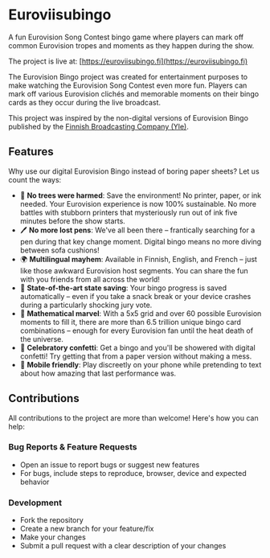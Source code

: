 # Euroviisubingo

A fun Eurovision Song Contest bingo game where players can mark off common Eurovision tropes and moments as they happen during the show.

The project is live at: [https://euroviisubingo.fi](https://euroviisubingo.fi)

The Eurovision Bingo project was created for entertainment purposes to make watching the Eurovision Song Contest even more fun. Players can mark off various Eurovision clichés and memorable moments on their bingo cards as they occur during the live broadcast.

This project was inspired by the non-digital versions of Eurovision Bingo published by the [Finnish Broadcasting Company (Yle)](https://yle.fi/a/74-20156509).

## Features

Why use our digital Eurovision Bingo instead of boring paper sheets? Let us count the ways:

- 🌳 **No trees were harmed**: Save the environment! No printer, paper, or ink needed. Your Eurovision experience is now 100% sustainable. No more battles with stubborn printers that mysteriously run out of ink five minutes before the show starts.
- 🖊️ **No more lost pens**: We've all been there – frantically searching for a pen during that key change moment. Digital bingo means no more diving between sofa cushions!
- 🌍 **Multilingual mayhem**: Available in Finnish, English, and French – just like those awkward Eurovision host segments. You can share the fun with you friends from all across the world!
- 💾 **State-of-the-art state saving**: Your bingo progress is saved automatically – even if you take a snack break or your device crashes during a particularly shocking jury vote.
- 🧮 **Mathematical marvel**: With a 5x5 grid and over 60 possible Eurovision moments to fill it, there are more than 6.5 trillion unique bingo card combinations – enough for every Eurovision fan until the heat death of the universe.
- 🎊 **Celebratory confetti**: Get a bingo and you'll be showered with digital confetti! Try getting that from a paper version without making a mess.
- 📱 **Mobile friendly**: Play discreetly on your phone while pretending to text about how amazing that last performance was.

## Contributions

All contributions to the project are more than welcome! Here's how you can help:

### Bug Reports & Feature Requests

- Open an issue to report bugs or suggest new features
- For bugs, include steps to reproduce, browser, device and expected behavior

### Development

- Fork the repository
- Create a new branch for your feature/fix
- Make your changes
- Submit a pull request with a clear description of your changes